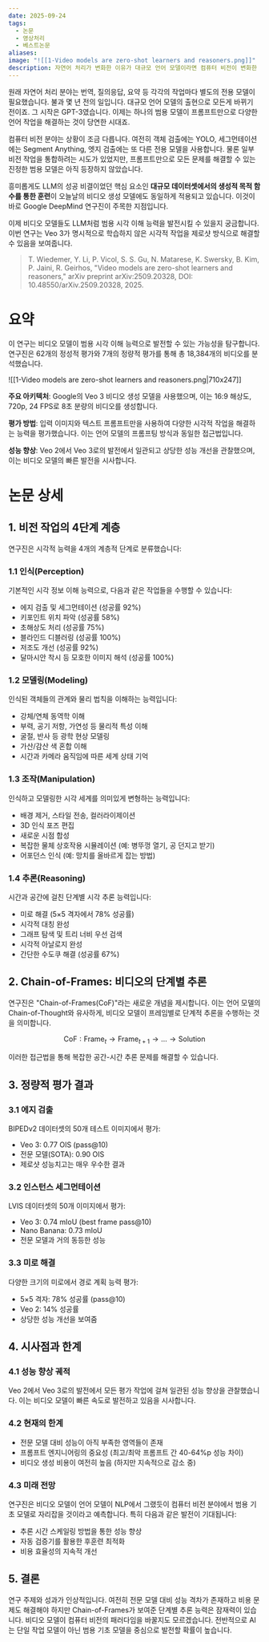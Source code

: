 ```yaml
---
date: 2025-09-24
tags:
  - 논문
  - 영상처리
  - 베스트논문
aliases:
image: "![[1-Video models are zero-shot learners and reasoners.png]]"
description: 자연어 처리가 변화한 이유가 대규모 언어 모델이라면 컴퓨터 비전이 변화한 이유는 비디오 모델입니다. 믿고 보는 Google DeepMind의 최신 비디오 모델 연구 논문입니다. Veo 3가 명시적으로 학습하지 않은 다양한 시각적 작업을 제로샷 방식으로 해결할 수 있다고 제안합니다.
---
```


원래 자연어 처리 분야는 번역, 질의응답, 요약 등 각각의 작업마다 별도의 전용 모델이 필요했습니다. 불과 몇 년 전의 일입니다. 대규모 언어 모델의 출현으로 모든게 바뀌기 전이죠. 그 시작은 GPT-3였습니다. 이제는 하나의 범용 모델이 프롬프트만으로 다양한 언어 작업을 해결하는 것이 당연한 시대죠.

컴퓨터 비전 분야는 상황이 조금 다릅니다. 여전히 객체 검출에는 YOLO, 세그먼테이션에는 Segment Anything, 엣지 검출에는 또 다른 전용 모델을 사용합니다. 물론 일부 비전 작업을 통합하려는 시도가 있었지만, 프롬프트만으로 모든 문제를 해결할 수 있는 진정한 범용 모델은 아직 등장하지 않았습니다.

흥미롭게도 LLM의 성공 비결이었던 핵심 요소인 **대규모 데이터셋에서의 생성적 목적 함수를 통한 훈련**이 오늘날의 비디오 생성 모델에도 동일하게 적용되고 있습니다. 이것이 바로 Google DeepMind 연구진이 주목한 지점입니다.

이제 비디오 모델들도 LLM처럼 범용 시각 이해 능력을 발전시킬 수 있을지 궁금합니다. 이번 연구는 Veo 3가 명시적으로 학습하지 않은 시각적 작업을 제로샷 방식으로 해결할 수 있음을 보여줍니다. 

> T. Wiedemer, Y. Li, P. Vicol, S. S. Gu, N. Matarese, K. Swersky, B. Kim, P. Jaini, R. Geirhos, "Video models are zero-shot learners and reasoners," arXiv preprint arXiv:2509.20328, DOI: 10.48550/arXiv.2509.20328, 2025.

# 요약

이 연구는 비디오 모델이 범용 시각 이해 능력으로 발전할 수 있는 가능성을 탐구합니다. 연구진은 62개의 정성적 평가와 7개의 정량적 평가를 통해 총 18,384개의 비디오를 분석했습니다.

![[1-Video models are zero-shot learners and reasoners.png|710x247]]

**주요 아키텍처**: Google의 Veo 3 비디오 생성 모델을 사용했으며, 이는 16:9 해상도, 720p, 24 FPS로 8초 분량의 비디오를 생성합니다.

**평가 방법**: 입력 이미지와 텍스트 프롬프트만을 사용하여 다양한 시각적 작업을 해결하는 능력을 평가했습니다. 이는 언어 모델의 프롬프팅 방식과 동일한 접근법입니다.

**성능 향상**: Veo 2에서 Veo 3로의 발전에서 일관되고 상당한 성능 개선을 관찰했으며, 이는 비디오 모델의 빠른 발전을 시사합니다.

# 논문 상세

## 1. 비전 작업의 4단계 계층

연구진은 시각적 능력을 4개의 계층적 단계로 분류했습니다:

### 1.1 인식(Perception)

기본적인 시각 정보 이해 능력으로, 다음과 같은 작업들을 수행할 수 있습니다:

- 에지 검출 및 세그먼테이션 (성공률 92%)
- 키포인트 위치 파악 (성공률 58%)
- 초해상도 처리 (성공률 75%)
- 블라인드 디블러링 (성공률 100%)
- 저조도 개선 (성공률 92%)
- 달마시안 착시 등 모호한 이미지 해석 (성공률 100%)

### 1.2 모델링(Modeling)

인식된 객체들의 관계와 물리 법칙을 이해하는 능력입니다:

- 강체/연체 동역학 이해
- 부력, 공기 저항, 가연성 등 물리적 특성 이해
- 굴절, 반사 등 광학 현상 모델링
- 가산/감산 색 혼합 이해
- 시간과 카메라 움직임에 따른 세계 상태 기억

### 1.3 조작(Manipulation)

인식하고 모델링한 시각 세계를 의미있게 변형하는 능력입니다:

- 배경 제거, 스타일 전송, 컬러라이제이션
- 3D 인식 포즈 편집
- 새로운 시점 합성
- 복잡한 물체 상호작용 시뮬레이션 (예: 병뚜껑 열기, 공 던지고 받기)
- 어포던스 인식 (예: 망치를 올바르게 잡는 방법)

### 1.4 추론(Reasoning)

시간과 공간에 걸친 단계별 시각 추론 능력입니다:

- 미로 해결 (5×5 격자에서 78% 성공률)
- 시각적 대칭 완성
- 그래프 탐색 및 트리 너비 우선 검색
- 시각적 아날로지 완성
- 간단한 수도쿠 해결 (성공률 67%)

## 2. Chain-of-Frames: 비디오의 단계별 추론

연구진은 "Chain-of-Frames(CoF)"라는 새로운 개념을 제시합니다. 이는 언어 모델의 Chain-of-Thought와 유사하게, 비디오 모델이 프레임별로 단계적 추론을 수행하는 것을 의미합니다.

$$\text{CoF} : \text{Frame}_{t} \rightarrow \text{Frame}_{t+1} \rightarrow \ldots \rightarrow \text{Solution}$$

이러한 접근법을 통해 복잡한 공간-시간 추론 문제를 해결할 수 있습니다.

## 3. 정량적 평가 결과

### 3.1 에지 검출

BIPEDv2 데이터셋의 50개 테스트 이미지에서 평가:

- Veo 3: 0.77 OIS (pass@10)
- 전문 모델(SOTA): 0.90 OIS
- 제로샷 성능치고는 매우 우수한 결과

### 3.2 인스턴스 세그먼테이션

LVIS 데이터셋의 50개 이미지에서 평가:

- Veo 3: 0.74 mIoU (best frame pass@10)
- Nano Banana: 0.73 mIoU
- 전문 모델과 거의 동등한 성능

### 3.3 미로 해결

다양한 크기의 미로에서 경로 계획 능력 평가:

- 5×5 격자: 78% 성공률 (pass@10)
- Veo 2: 14% 성공률
- 상당한 성능 개선을 보여줌

## 4. 시사점과 한계

### 4.1 성능 향상 궤적

Veo 2에서 Veo 3로의 발전에서 모든 평가 작업에 걸쳐 일관된 성능 향상을 관찰했습니다. 이는 비디오 모델이 빠른 속도로 발전하고 있음을 시사합니다.

### 4.2 현재의 한계

- 전문 모델 대비 성능이 아직 부족한 영역들이 존재
- 프롬프트 엔지니어링의 중요성 (최고/최악 프롬프트 간 40-64%p 성능 차이)
- 비디오 생성 비용이 여전히 높음 (하지만 지속적으로 감소 중)

### 4.3 미래 전망

연구진은 비디오 모델이 언어 모델이 NLP에서 그랬듯이 컴퓨터 비전 분야에서 범용 기초 모델로 자리잡을 것이라고 예측합니다. 특히 다음과 같은 발전이 기대됩니다:

- 추론 시간 스케일링 방법을 통한 성능 향상
- 자동 검증기를 활용한 후훈련 최적화
- 비용 효율성의 지속적 개선

## 5. 결론

연구 주제와 성과가 인상적입니다. 여전히 전문 모델 대비 성능 격차가 존재하고 비용 문제도 해결해야 하지만 Chain-of-Frames가 보여준 단계별 추론 능력은 잠재력이 있습니다.
비디오 모델이 컴퓨터 비전의 패러다임을 바꿀지도 모르겠습니다. 전반적으로 AI는 단일 작업 모델이 아닌 범용 기초 모델을 중심으로 발전할 확률이 높습니다. 